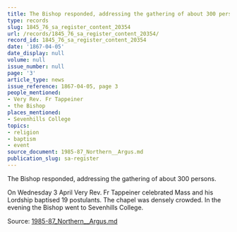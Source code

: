 ```yaml
---
title: The Bishop responded, addressing the gathering of about 300 persons.
type: records
slug: 1845_76_sa_register_content_20354
url: /records/1845_76_sa_register_content_20354/
record_id: 1845_76_sa_register_content_20354
date: '1867-04-05'
date_display: null
volume: null
issue_number: null
page: '3'
article_type: news
issue_reference: 1867-04-05, page 3
people_mentioned:
- Very Rev. Fr Tappeiner
- the Bishop
places_mentioned:
- Sevenhills College
topics:
- religion
- baptism
- event
source_document: 1985-87_Northern__Argus.md
publication_slug: sa-register
---
```


The Bishop responded, addressing the gathering of about 300 persons.

On Wednesday 3 April Very Rev. Fr Tappeiner celebrated Mass and his Lordship baptised 19 postulants.  The chapel was densely crowded.  In the evening the Bishop went to Sevenhills College.

Source: [1985-87_Northern__Argus.md](/downloads/markdown/1985-87_Northern__Argus.md)
